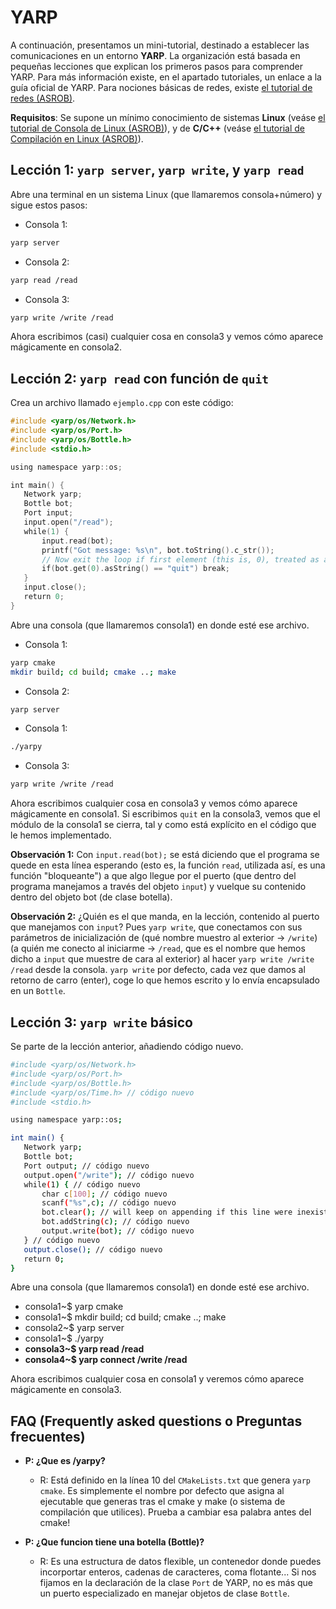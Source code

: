 # YARP
A continuación, presentamos un mini-tutorial, destinado a establecer las comunicaciones en un entorno **YARP**.
La organización está basada en pequeñas lecciones que explican los primeros pasos para comprender YARP.
Para más información existe, en el apartado tutoriales, un enlace a la guía oficial de YARP.
Para nociones básicas de redes, existe [el tutorial de redes (ASROB)](http://wiki.asrob.uc3m.es/index.php/Tutorial_de_Redes).

**Requisitos**: Se supone un mínimo conocimiento de sistemas **Linux** (veáse [el tutorial de Consola de Linux (ASROB)](../linux/bash.html)), y de **C/C++** (veáse [el tutorial de Compilación en Linux (ASROB)](http://wiki.asrob.uc3m.es/index.php/Compilaci%C3%B3n_en_Linux)).

## Lección 1: `yarp server`, `yarp write`, y `yarp read`

Abre una terminal en un sistema Linux (que llamaremos consola+número) y sigue estos pasos:

- Consola 1:
```bash
yarp server
```

- Consola 2:
```bash
yarp read /read
```

- Consola 3:
```bash
yarp write /write /read
```
Ahora escribimos (casi) cualquier cosa en consola3 y vemos cómo aparece mágicamente en consola2.

## Lección 2: `yarp read` con función de `quit`

Crea un archivo llamado `ejemplo.cpp` con este código:

```cpp
#include <yarp/os/Network.h>
#include <yarp/os/Port.h>
#include <yarp/os/Bottle.h>
#include <stdio.h>

using namespace yarp::os;

int main() {
   Network yarp;
   Bottle bot;
   Port input;
   input.open("/read");
   while(1) {
       input.read(bot);
       printf("Got message: %s\n", bot.toString().c_str());
       // Now exit the loop if first element (this is, 0), treated as a string, equals "quit":
       if(bot.get(0).asString() == "quit") break;
   }
   input.close();
   return 0;
}
```

Abre una consola (que llamaremos consola1) en donde esté ese archivo.

- Consola 1:
```bash
yarp cmake
mkdir build; cd build; cmake ..; make
```

- Consola 2:
```bash
yarp server
```

- Consola 1:
```bash
./yarpy
```

- Consola 3:
```bash
yarp write /write /read
```

Ahora escribimos cualquier cosa en consola3 y vemos cómo aparece mágicamente en consola1.
Si escribimos `quit` en la consola3, vemos que el módulo de la consola1 se cierra, tal y como está explícito en el código que le hemos implementado.

**Observación 1:** Con `input.read(bot);` se está diciendo que el programa se quede en esta línea esperando (esto es, la función `read`, utilizada así, es una función "bloqueante") a que algo llegue por el puerto (que dentro del programa manejamos a través del objeto `input`) y vuelque su contenido dentro del objeto bot (de clase botella).

**Observación 2:** ¿Quién es el que manda, en la lección, contenido al puerto que manejamos con `input`?
Pues `yarp write`, que conectamos con sus parámetros de inicialización de (qué nombre muestro al exterior -\> `/write`) (a quién me conecto al iniciarme -\> `/read`, que es el nombre que hemos dicho a `input` que muestre de cara al exterior) al hacer `yarp write /write /read` desde la consola. `yarp write` por defecto, cada vez que damos al retorno de carro (enter), coge lo que hemos escrito y lo envía encapsulado en un `Bottle`.

## Lección 3: `yarp write` básico

Se parte de la lección anterior, añadiendo código nuevo.

```bash
#include <yarp/os/Network.h>
#include <yarp/os/Port.h>
#include <yarp/os/Bottle.h>
#include <yarp/os/Time.h> // código nuevo
#include <stdio.h>

using namespace yarp::os;

int main() {
   Network yarp;
   Bottle bot;
   Port output; // código nuevo
   output.open("/write"); // código nuevo
   while(1) { // código nuevo
       char c[100]; // código nuevo
       scanf("%s",c); // código nuevo
       bot.clear(); // will keep on appending if this line were inexistent // código nuevo
       bot.addString(c); // código nuevo
       output.write(bot); // código nuevo
   } // código nuevo
   output.close(); // código nuevo
   return 0;
}
```

Abre una consola (que llamaremos consola1) en donde esté ese archivo.

  - consola1~$ yarp cmake
  - consola1~$ mkdir build; cd build; cmake ..; make
  - consola2~$ yarp server
  - consola1~$ ./yarpy
  - **consola3~$ yarp read /read**
  - **consola4~$ yarp connect /write /read**

Ahora escribimos cualquier cosa en consola1 y veremos cómo aparece
mágicamente en consola3.

## FAQ (Frequently asked questions o Preguntas frecuentes)

- **P: ¿Que es /yarpy?**
   - R: Está definido en la línea 10 del `CMakeLists.txt` que genera `yarp cmake`. Es simplemente el nombre por defecto que asigna al ejecutable que generas tras el cmake y make (o sistema de compilación que utilices). Prueba a cambiar esa palabra antes del cmake\!

- **P: ¿Que funcion tiene una botella (Bottle)?**
    - R: Es una estructura de datos flexible, un contenedor donde puedes incorportar enteros, cadenas de caracteres, coma flotante... Si nos fijamos en la declaración de la clase `Port` de YARP, no es más que un puerto especializado en manejar objetos de clase `Bottle`.
